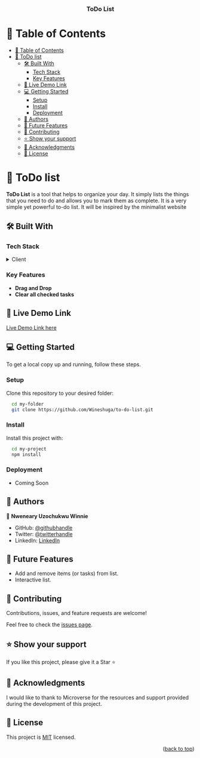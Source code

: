 <a name="readme-top"></a>

<div align="center">

  <h3><b>ToDo List</b></h3>

</div>

# 📗 Table of Contents

- [📗 Table of Contents](#-table-of-contents)
- [📖 ToDo list ](#-todo-list-)
  - [🛠 Built With ](#-built-with-)
    - [Tech Stack ](#tech-stack-)
    - [Key Features ](#key-features-)
  - [🚀 Live Demo Link ](#-live-demo-link-)
  - [💻 Getting Started ](#-getting-started-)
    - [Setup](#setup)
    - [Install](#install)
    - [Deployment](#deployment)
  - [👥 Authors ](#-authors-)
  - [🔭 Future Features ](#-future-features-)
  - [🤝 Contributing ](#-contributing-)
  - [⭐️ Show your support ](#️-show-your-support-)
  - [🙏 Acknowledgments ](#-acknowledgments-)
  - [📝 License ](#-license-)

# 📖 ToDo list <a name="about-project"></a>

**ToDo List** is a tool that helps to organize your day. It simply lists the things that you need to do and allows you to mark them as complete. It is a very simple yet powerful to-do list. It will be inspired by the minimalist website

## 🛠 Built With <a name="built-with"></a>

### Tech Stack <a name="tech-stack"></a>

<details>
  <summary>Client</summary>
  <ul>
    <li><a href="https://developer.mozilla.org/en-US/docs/Web/HTML">HTML</a></li>
    <li><a href="https://developer.mozilla.org/en-US/docs/Web/CSS">CSS</a></li>
    <li><a href="https://developer.mozilla.org/en-US/docs/Web/JavaScript">JavaScript</a></li>
  </ul>
</details>

### Key Features <a name="key-features"></a>

- **Drag and Drop**
- **Clear all checked tasks**

## 🚀 Live Demo Link <a name="live-demo-link"></a>

[Live Demo Link here](https://wineshuga.github.io/to-do-list/dist/)

## 💻 Getting Started <a name="getting-started"></a>

To get a local copy up and running, follow these steps.

### Setup

Clone this repository to your desired folder:

```sh
  cd my-folder
  git clone https://github.com/Wineshuga/to-do-list.git
```

### Install

Install this project with:

```sh
  cd my-project
  npm install
```

### Deployment

- Coming Soon

## 👥 Authors <a name="authors"></a>

👤 **Nweneary Uzochukwu Winnie**

- GitHub: [@githubhandle](https://github.com/wineshuga)
- Twitter: [@twitterhandle](https://twitter.com/wineshuga)
- LinkedIn: [LinkedIn](https://linkedin.com/in/wineshuga)

## 🔭 Future Features <a name="future-features"></a>

- Add and remove items (or tasks) from list.
- Interactive list.

## 🤝 Contributing <a name="contributing"></a>

Contributions, issues, and feature requests are welcome!

Feel free to check the [issues page](https://github.com/Wineshuga/to-do-list/issues).

## ⭐️ Show your support <a name="support"></a>

If you like this project, please give it a Star ⭐️

## 🙏 Acknowledgments <a name="acknowledgements"></a>

I would like to thank to Microverse for the resources and support provided during the development of this project.

## 📝 License <a name="license"></a>

This project is [MIT](./MIT.md) licensed.

<p align="right">(<a href="#readme-top">back to top</a>)</p>